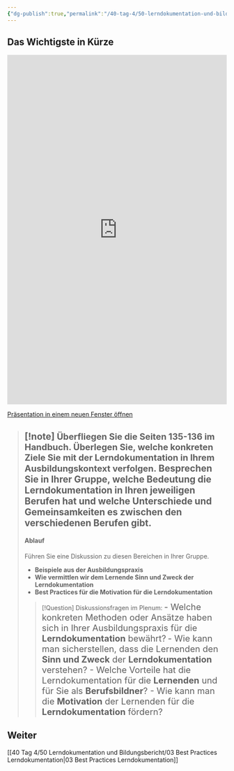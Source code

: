 ```yaml
---
{"dg-publish":true,"permalink":"/40-tag-4/50-lerndokumentation-und-bildungsbericht/02-die-lerndokumentation/"}
---
```


## Das Wichtigste in Kürze
<iframe src="https://aburossi.github.io/prezi/BBK/lerndokumentation/#/" style="border:0px #ffffff none;" name="myiFrame" scrolling="no" frameborder="1" marginheight="0px" marginwidth="0px" height="800px" width="100%" allowfullscreen></iframe>

[Präsentation in einem neuen Fenster öffnen](https://aburossi.github.io/prezi/BBK/lerndokumentation/)

>[!note] <span style="font-size: 20px;">Überfliegen Sie die **Seiten 135-136 im Handbuch**. Überlegen Sie, welche **konkreten Ziele** Sie mit der Lerndokumentation in Ihrem Ausbildungskontext verfolgen.</span> 
>**Besprechen Sie in Ihrer Gruppe, welche Bedeutung die Lerndokumentation in Ihren jeweiligen Berufen hat und welche Unterschiede und Gemeinsamkeiten es zwischen den verschiedenen Berufen gibt.**
>---
>#### Ablauf
>Führen Sie eine Diskussion zu diesen Bereichen in Ihrer Gruppe. 
>- **Beispiele aus der Ausbildungspraxis**
>- **Wie vermittlen wir dem Lernende Sinn und Zweck der Lerndokumentation**
>- **Best Practices für die Motivation für die Lerndokumentation**
>
>>[!Question] Diskussionsfragen im Plenum:
>><span style="font-size: 20px;">- Welche konkreten Methoden oder Ansätze haben sich in Ihrer Ausbildungspraxis für die **Lerndokumentation** bewährt?</span>
>><span style="font-size: 20px;">- Wie kann man sicherstellen, dass die Lernenden den **Sinn und Zweck** der **Lerndokumentation** verstehen?
>><span style="font-size: 20px;">- Welche Vorteile hat die Lerndokumentation für die **Lernenden** und für Sie als **Berufsbildner**?
>><span style="font-size: 20px;">- Wie kann man die **Motivation** der Lernenden für die **Lerndokumentation** fördern?</span>

## Weiter
[[40 Tag 4/50 Lerndokumentation und Bildungsbericht/03 Best Practices Lerndokumentation\|03 Best Practices Lerndokumentation]]